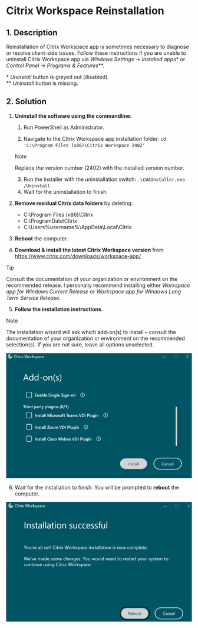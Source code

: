 # Citrix Workspace Reinstallation

## 1. Description

Reinstallation of Citrix Workspace app is sometimes necessary to diagnose or resolve client-side issues. Follow these instructions if you are unable to uninstall Citrix Workspace app via *Windows Settings* -> *Installed apps*\* or *Control Panel* -> *Programs & Features*\**.

\* *Uninstall* button is greyed out (disabled).  
\** *Uninstall* button is missing.

## 2. Solution

1. **Uninstall the software using the commandline:**

    1. Run PowerShell as Administrator.

    2. Navigate to the Citrix Workspace app installation folder: `cd 'C:\Program Files (x86)\Citrix Workspace 2402'`

    > [!NOTE]
    > Replace the version number (2402) with the installed version number.

    3. Run the installer with the uninstallation switch: `.\CWAInstaller.exe /Uninstall`
    4. Wait for the uninstallation to finish.

2. **Remove residual Citrix data folders** by deleting:

    - C:\Program Files (x86)\Citrix
    - C:\ProgramData\Citrix
    - C:\Users\%username%\AppData\Local\Citrix

3. **Reboot** the computer.

4. **Download & install the latest Citrix Workspace version** from https://www.citrix.com/downloads/workspace-app/

> [!TIP]
> Consult the documentation of your organization or environment on the recommended release. I personally recommend installing either *Workspace app for Windows Current Release* or *Workspace app for Windows Long Term Service Release*.

5. **Follow the installation instructions.**

> [!NOTE]
> The installation wizard will ask which add-on(s) to install – consult the documentation of your organization or environment on the recommended selection(s). If you are not sure, leave all options unselected.

![Citrix Workspace app installation add-ons selection](./Assets/citrix-workspace-app-add-ons.png)

6. Wait for the installation to finish. You will be prompted to **reboot** the computer.

![Citrix Workspace app successful installation](./Assets/citrix-workspace-app-successful-installation.png)
